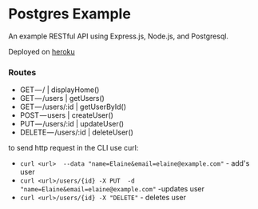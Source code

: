 # Postgres Example

An example RESTful API using Express.js, Node.js, and Postgresql. 

Deployed on [heroku](http://secure-headland-83484.herokuapp.com/ "link to live app")

### Routes
- GET — / | displayHome()
- GET — /users | getUsers()
- GET — /users/:id | getUserById()
- POST — users | createUser()
- PUT — /users/:id | updateUser()
- DELETE — /users/:id | deleteUser()

to send http request in the CLI use curl:

* `curl <url>  --data "name=Elaine&email=elaine@example.com"` - add's user
* `curl <url>/users/{id} -X PUT  -d "name=Elaine&email=elaine@example.com"` -updates user
* `curl <url>/users/{id} -X "DELETE"` - deletes user
